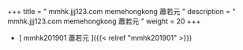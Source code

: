 +++
title = "  mmhk.jjj123.com memehongkong 蕭若元 "
description = "  mmhk.jjj123.com memehongkong 蕭若元   "
weight = 20
+++



* [ mmhk201901 蕭若元 ]({{< relref "mmhk201901" >}})

